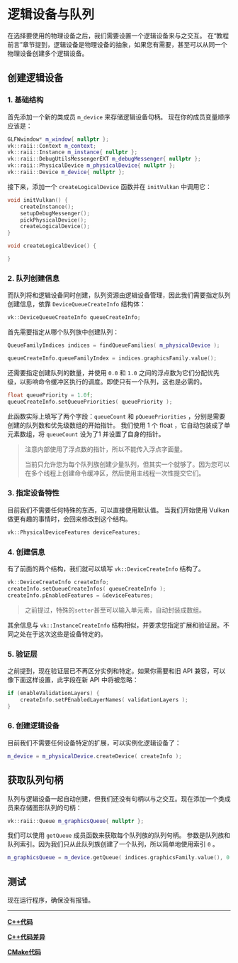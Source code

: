 # **逻辑设备与队列**

在选择要使用的物理设备之后，我们需要设置一个逻辑设备来与之交互。
在“教程前言”章节提到，逻辑设备是物理设备的抽象，如果您有需要，甚至可以从同一个物理设备创建多个逻辑设备。

## **创建逻辑设备**

### 1. 基础结构

首先添加一个新的类成员 `m_device` 来存储逻辑设备句柄。
现在你的成员变量顺序应该是：

```cpp
GLFWwindow* m_window{ nullptr };
vk::raii::Context m_context;
vk::raii::Instance m_instance{ nullptr };
vk::raii::DebugUtilsMessengerEXT m_debugMessenger{ nullptr };
vk::raii::PhysicalDevice m_physicalDevice{ nullptr };
vk::raii::Device m_device{ nullptr };
```

接下来，添加一个 `createLogicalDevice` 函数并在 `initVulkan` 中调用它：

```cpp
void initVulkan() {
    createInstance();
    setupDebugMessenger();
    pickPhysicalDevice();
    createLogicalDevice();
}

void createLogicalDevice() {

}
```

### 2. 队列创建信息

而队列将和逻辑设备同时创建，队列资源由逻辑设备管理，因此我们需要指定队列创建信息，依靠 `DeviceQueueCreateInfo` 结构体：

```cpp
vk::DeviceQueueCreateInfo queueCreateInfo;
```

首先需要指定从哪个队列族中创建队列：

```cpp
QueueFamilyIndices indices = findQueueFamilies( m_physicalDevice );

queueCreateInfo.queueFamilyIndex = indices.graphicsFamily.value();
```

还需要指定创建队列的数量，并使用 `0.0` 和 `1.0` 之间的浮点数为它们分配优先级，以影响命令缓冲区执行的调度。即使只有一个队列，这也是必需的。 

```cpp
float queuePriority = 1.0f;
queueCreateInfo.setQueuePriorities( queuePriority );
```

此函数实际上填写了两个字段：`queueCount` 和 `pQueuePriorities` ，分别是需要创建的队列数和优先级数组的开始指针。
我们使用 1 个 float ，它自动包装成了单元素数组，将 `queueCount` 设为了1  并设置了自身的指针。

> 注意内部使用了浮点数的指针，所以不能传入浮点字面量。
> 
> 当前只允许您为每个队列族创建少量队列，但其实一个就够了。因为您可以在多个线程上创建命令缓冲区，然后使用主线程一次性提交它们。

### 3. 指定设备特性

目前我们不需要任何特殊的东西，可以直接使用默认值。 当我们开始使用 Vulkan 做更有趣的事情时，会回来修改到这个结构。

```c++
vk::PhysicalDeviceFeatures deviceFeatures;
```

### 4. 创建信息

有了前面的两个结构，我们就可以填写 `vk::DeviceCreateInfo` 结构了。

```cpp
vk::DeviceCreateInfo createInfo;
createInfo.setQueueCreateInfos( queueCreateInfo );
createInfo.pEnabledFeatures = &deviceFeatures;
```

> 之前提过，特殊的`setter`甚至可以输入单元素，自动封装成数组。

其余信息与 `vk::InstanceCreateInfo` 结构相似，并要求您指定扩展和验证层。不同之处在于这次这些是设备特定的。

### 5. 验证层

之前提到，现在验证层已不再区分实例和特定。如果你需要和旧 API 兼容，可以像下面这样设置，此字段在新 API 中将被忽略：

```cpp
if (enableValidationLayers) {
    createInfo.setPEnabledLayerNames( validationLayers );
}
```

### 6. 创建逻辑设备

目前我们不需要任何设备特定的扩展，可以实例化逻辑设备了：

```cpp
m_device = m_physicalDevice.createDevice( createInfo );
```

## **获取队列句柄**

队列与逻辑设备一起自动创建，但我们还没有句柄以与之交互。现在添加一个类成员来存储图形队列的句柄：

```cpp
vk::raii::Queue m_graphicsQueue{ nullptr };
```

我们可以使用 `getQueue` 成员函数来获取每个队列族的队列句柄。
参数是队列族和队列索引。因为我们只从此队列族创建了一个队列，所以简单地使用索引 `0` 。
```c++
m_graphicsQueue = m_device.getQueue( indices.graphicsFamily.value(), 0 );
```

## **测试**

现在运行程序，确保没有报错。

---

**[C++代码](../../codes/01/04_device/main.cpp)**

**[C++代码差异](../../codes/01/04_device/main.diff)**

**[CMake代码](../../codes/01/00_base/CMakeLists.txt)**
